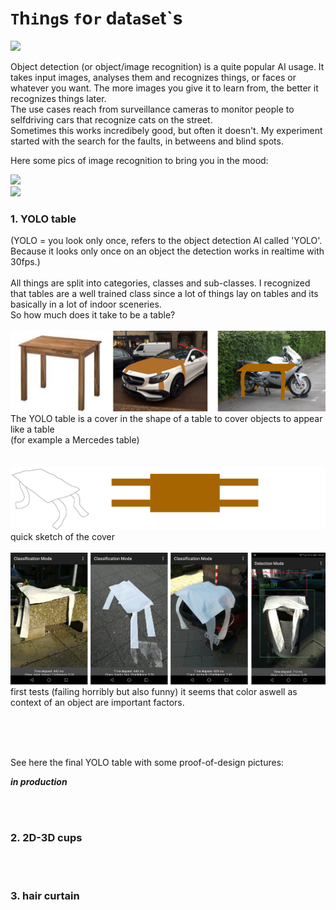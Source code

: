 # `T`h`i`n`g`s `f`o`r` d`a`t`a`s`e`t`s


![](vorhang.gif)  






Object detection (or object/image recognition) is a quite popular AI usage. It takes input images, analyses them and recognizes things, or faces or whatever you want. The more images you give it to learn from, the better it recognizes things later.  
The use cases reach from surveillance cameras to monitor people to selfdriving cars that recognize cats on the street.  
Sometimes this works incredibely good, but often it doesn't. My experiment started with the search for the faults, in betweens and blind spots.

Here some pics of image recognition to bring you in the mood:  

![](https://pyimagesearch.com/wp-content/uploads/2018/11/yolo_dl4cv.jpg)  
![](https://pjreddie.com/media/image/Screen_Shot_2016-09-07_at_10.56.09_PM.png)


### 1. YOLO table 
(YOLO = you look only once, refers to the object detection AI called 'YOLO'. Because it looks only once on an object the detection works in realtime with 30fps.)  
<br>
All things are split into categories, classes and sub-classes. I recognized that tables are a well trained class since a lot of things lay on tables and its basically in a lot of indoor sceneries.  
So how much does it take to be a table?
<br>
<br>
![a](../img/table-1.jpg)  
The YOLO table is a cover in the shape of a table to cover objects to appear like a table  
(for example a Mercedes table)  
<br>
<br>
![b](../img/table-2.jpg)  
quick sketch of the cover
<br>
<br>
![c](../img/table-3.jpg)
first tests (failing horribly but also funny)
it seems that color aswell as context of an object are important factors.

<br>
<br>
<br>

See here the final YOLO table with some proof-of-design pictures:

***in production***

<br>
<br>  

### 2. 2D-3D cups  

<br>
<br>  

### 3. hair curtain 

